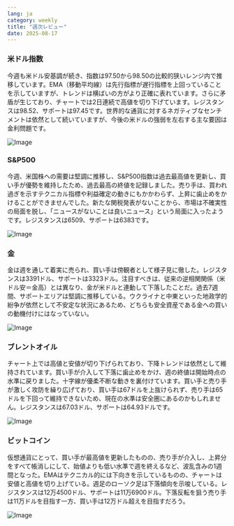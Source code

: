 ```yaml
---
lang: ja
category: weekly
title: "週次レビュー"
date: 2025-08-17
---
```


### 米ドル指数

今週も米ドル安基調が続き、指数は97.50から98.50の比較的狭いレンジ内で推移しています。EMA（移動平均線）は先行指標が遅行指標を上回っていることを示していますが、トレンドは横ばいの方がより正確に表れています。さらに矛盾が生じており、チャートでは2日連続で高値を切り下げています。レジスタンスは98.52、サポートは97.45です。世界的な通貨に対するネガティブなセンチメントは依然として続いていますが、今後の米ドルの強弱を左右する主な要因は金利問題です。

![Image](https://markleighedu.github.io/img/Aug-2025/17-Aug-2025/usdindex.jpg)

### S&P500

今週、米国株への需要は堅調に推移し、S&P500指数は過去最高値を更新し、買い手が優勢を維持したため、過去最高の終値を記録しました。売り手は、買われ過ぎを示すテクニカル指標や利益確定の動きにもかかわらず、上昇に歯止めをかけることができませんでした。新たな関税発表がないことから、市場は不確実性の局面を脱し、「ニュースがないことは良いニュース」という局面に入ったようです。レジスタンスは6509、サポートは6383です。

![Image](https://markleighedu.github.io/img/Aug-2025/17-Aug-2025/sp500.jpg)

### 金

金は週を通して着実に売られ、買い手は傍観者として様子見に徹した。レジスタンスは3391ドル、サポートは3323ドル。注目すべきは、従来の逆相関関係（米ドル安＝金高）とは異なり、金が米ドルと連動して下落したことだ。過去7週間、サポートエリアは堅調に推移している。ウクライナと中東といった地政学的紛争が依然として不安定な状況にあるため、どちらも安全資産である金への買いの動機付けにはなっていない。

![Image](https://markleighedu.github.io/img/Aug-2025/17-Aug-2025/gold.jpg)

### ブレントオイル

チャート上では高値と安値が切り下げられており、下降トレンドは依然として維持されています。買い手が介入して下落に歯止めをかけ、週の終値は開始時点の水準に戻りました。十字線が優柔不断な動きを裏付けています。買い手と売り手が激しく攻防を繰り広げており、買い手は67ドルを上抜けられず、売り手は65ドルを下回って維持できないため、現在の水準は安全圏にあるのかもしれません。レジスタンスは67.03ドル、サポートは64.93ドルです。

![Image](https://markleighedu.github.io/img/Aug-2025/17-Aug-2025/brentoil.jpg)

### ビットコイン

仮想通貨にとって、買い手が最高値を更新したものの、売り手が介入し、上昇分をすべて帳消しにして、始値よりも低い水準で週を終えるなど、波乱含みの1週間となった。EMAはテクニカル的には下向きを示しているものの、チャートは安値と高値を切り上げている。週足のローソク足は下落傾向を示唆している。レジスタンスは12万4500ドル、サポートは11万6900ドル。下落反転を狙う売り手は11万ドルを目指す一方、買い手は12万ドル超えを目指すだろう。

![Image](https://markleighedu.github.io/img/Aug-2025/17-Aug-2025/bitcoin.jpg)

